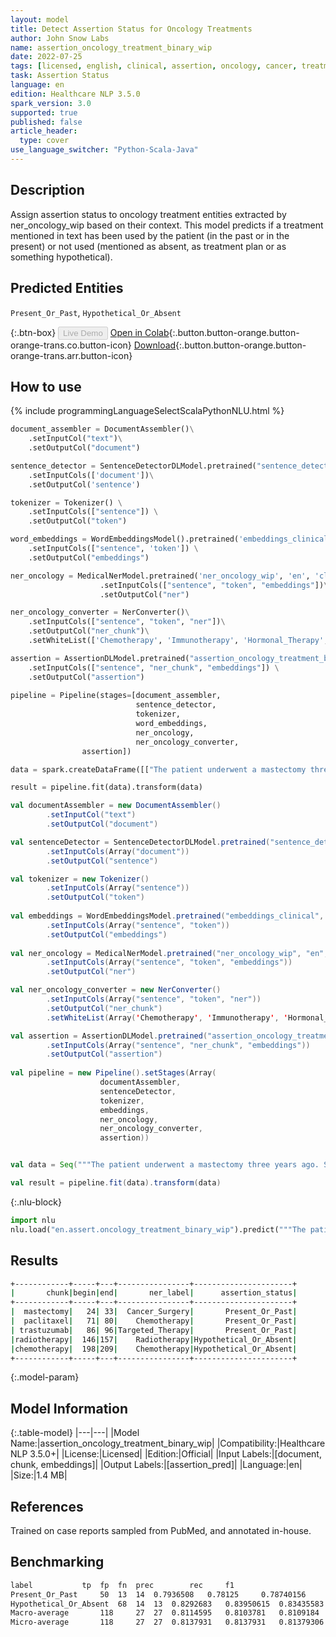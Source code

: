 ```yaml
---
layout: model
title: Detect Assertion Status for Oncology Treatments
author: John Snow Labs
name: assertion_oncology_treatment_binary_wip
date: 2022-07-25
tags: [licensed, english, clinical, assertion, oncology, cancer, treatment, en]
task: Assertion Status
language: en
edition: Healthcare NLP 3.5.0
spark_version: 3.0
supported: true
published: false
article_header:
  type: cover
use_language_switcher: "Python-Scala-Java"
---
```


## Description

Assign assertion status to oncology treatment entities extracted by ner_oncology_wip based on their context. This model predicts if a treatment mentioned in text has been used by the patient (in the past or in the present) or not used (mentioned as absent, as treatment plan or as something hypothetical).

## Predicted Entities

`Present_Or_Past`, `Hypothetical_Or_Absent`

{:.btn-box}
<button class="button button-orange" disabled>Live Demo</button>
[Open in Colab](https://colab.research.google.com/github/JohnSnowLabs/spark-nlp-workshop/blob/master/tutorials/Certification_Trainings/Healthcare/1.Clinical_Named_Entity_Recognition_Model.ipynb){:.button.button-orange.button-orange-trans.co.button-icon}
[Download](https://s3.amazonaws.com/auxdata.johnsnowlabs.com/clinical/models/assertion_oncology_treatment_binary_wip_en_3.5.0_3.0_1658774066204.zip){:.button.button-orange.button-orange-trans.arr.button-icon}

## How to use



<div class="tabs-box" markdown="1">
{% include programmingLanguageSelectScalaPythonNLU.html %}

```python
document_assembler = DocumentAssembler()\
    .setInputCol("text")\
    .setOutputCol("document")

sentence_detector = SentenceDetectorDLModel.pretrained("sentence_detector_dl_healthcare","en","clinical/models")\
    .setInputCols(['document'])\
    .setOutputCol('sentence')

tokenizer = Tokenizer() \
    .setInputCols(["sentence"]) \
    .setOutputCol("token")

word_embeddings = WordEmbeddingsModel().pretrained('embeddings_clinical', 'en', 'clinical/models')\
    .setInputCols(["sentence", 'token']) \
    .setOutputCol("embeddings")

ner_oncology = MedicalNerModel.pretrained('ner_oncology_wip', 'en', 'clinical/models')\
                    .setInputCols(["sentence", "token", "embeddings"])\
                    .setOutputCol("ner")

ner_oncology_converter = NerConverter()\
    .setInputCols(["sentence", "token", "ner"])\
    .setOutputCol("ner_chunk")\
    .setWhiteList(['Chemotherapy', 'Immunotherapy', 'Hormonal_Therapy', 'Targeted_Therapy', 'Unspecific_Therapy', 'Cancer_Therapy', 'Radiotherapy'])

assertion = AssertionDLModel.pretrained("assertion_oncology_treatment_binary_wip", "en", "clinical/models") \
    .setInputCols(["sentence", "ner_chunk", "embeddings"]) \
    .setOutputCol("assertion")
 
pipeline = Pipeline(stages=[document_assembler,
                            sentence_detector,
                            tokenizer,
                            word_embeddings,
                            ner_oncology,
                            ner_oncology_converter,
			    assertion])

data = spark.createDataFrame([["The patient underwent a mastectomy three years ago. She continued with paclitaxel and trastuzumab for her breast cancer. She was not treated with radiotherapy. We discussed the possibility of using chemotherapy."]]).toDF("text")

result = pipeline.fit(data).transform(data)
```
```scala
val documentAssembler = new DocumentAssembler()
		.setInputCol("text")
		.setOutputCol("document")

val sentenceDetector = SentenceDetectorDLModel.pretrained("sentence_detector_dl_healthcare", "en", "clinical/models")
		.setInputCols(Array("document"))
		.setOutputCol("sentence")

val tokenizer = new Tokenizer()
		.setInputCols(Array("sentence"))
		.setOutputCol("token")
	
val embeddings = WordEmbeddingsModel.pretrained("embeddings_clinical", "en", "clinical/models")
		.setInputCols(Array("sentence", "token"))
	    .setOutputCol("embeddings")
  
val ner_oncology = MedicalNerModel.pretrained("ner_oncology_wip", "en", "clinical/models")
		.setInputCols(Array("sentence", "token", "embeddings"))
		.setOutputCol("ner")

val ner_oncology_converter = new NerConverter()
		.setInputCols(Array("sentence", "token", "ner"))
		.setOutputCol("ner_chunk")
		.setWhiteList(Array('Chemotherapy', 'Immunotherapy', 'Hormonal_Therapy', 'Targeted_Therapy', 'Unspecific_Therapy', 'Cancer_Therapy', 'Radiotherapy'))

val assertion = AssertionDLModel.pretrained("assertion_oncology_treatment_binary_wip", "en", "clinical/models")
		.setInputCols(Array("sentence", "ner_chunk", "embeddings"))
		.setOutputCol("assertion")
 
val pipeline = new Pipeline().setStages(Array(
					documentAssembler, 
					sentenceDetector, 
					tokenizer, 
					embeddings, 
					ner_oncology, 
					ner_oncology_converter,
					assertion))


val data = Seq("""The patient underwent a mastectomy three years ago. She continued with paclitaxel and trastuzumab for her breast cancer. She was not treated with radiotherapy. We discussed the possibility of using chemotherapy.""").toDS.toDF("text")

val result = pipeline.fit(data).transform(data)
```

{:.nlu-block}
```python
import nlu
nlu.load("en.assert.oncology_treatment_binary_wip").predict("""The patient underwent a mastectomy three years ago. She continued with paclitaxel and trastuzumab for her breast cancer. She was not treated with radiotherapy. We discussed the possibility of using chemotherapy.""")
```
</div>

## Results

```bash
+------------+-----+---+----------------+----------------------+
|       chunk|begin|end|       ner_label|      assertion_status|
+------------+-----+---+----------------+----------------------+
|  mastectomy|   24| 33|  Cancer_Surgery|       Present_Or_Past|
|  paclitaxel|   71| 80|    Chemotherapy|       Present_Or_Past|
| trastuzumab|   86| 96|Targeted_Therapy|       Present_Or_Past|
|radiotherapy|  146|157|    Radiotherapy|Hypothetical_Or_Absent|
|chemotherapy|  198|209|    Chemotherapy|Hypothetical_Or_Absent|
+------------+-----+---+----------------+----------------------+
```

{:.model-param}
## Model Information

{:.table-model}
|---|---|
|Model Name:|assertion_oncology_treatment_binary_wip|
|Compatibility:|Healthcare NLP 3.5.0+|
|License:|Licensed|
|Edition:|Official|
|Input Labels:|[document, chunk, embeddings]|
|Output Labels:|[assertion_pred]|
|Language:|en|
|Size:|1.4 MB|

## References

Trained on case reports sampled from PubMed, and annotated in-house.

## Benchmarking

```bash
label	 		tp	fp	fn	prec	 	rec	 	f1
Present_Or_Past	 	50	13	14	0.7936508	0.78125	 	0.78740156
Hypothetical_Or_Absent	68	14	13	0.8292683	0.83950615	0.83435583
Macro-average		118 	27	27	0.8114595	0.8103781	0.8109184
Micro-average	 	118 	27	27	0.8137931 	0.8137931 	0.81379306
```
